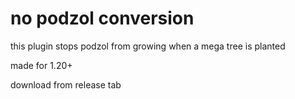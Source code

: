 
# no podzol conversion

this plugin stops podzol from growing when a mega tree is planted


made for 1.20+


download from release tab